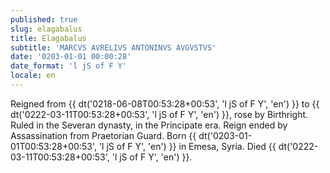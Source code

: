 ```yaml
---
published: true
slug: elagabalus
title: Elagabalus
subtitle: 'MARCVS AVRELIVS ANTONINVS AVGVSTVS'
date: '0203-01-01 00:00:28'
date_format: 'l jS of F Y'
locale: en
---
```


Reigned from {{ dt('0218-06-08T00:53:28+00:53', 'l jS of F Y', 'en') }} to {{ dt('0222-03-11T00:53:28+00:53', 'l jS of F Y', 'en') }}, rose by Birthright. Ruled in the Severan dynasty, in the Principate era. Reign ended by Assassination from Praetorian Guard. Born {{ dt('0203-01-01T00:53:28+00:53', 'l jS of F Y', 'en') }} in Emesa, Syria. Died {{ dt('0222-03-11T00:53:28+00:53', 'l jS of F Y', 'en') }}.
